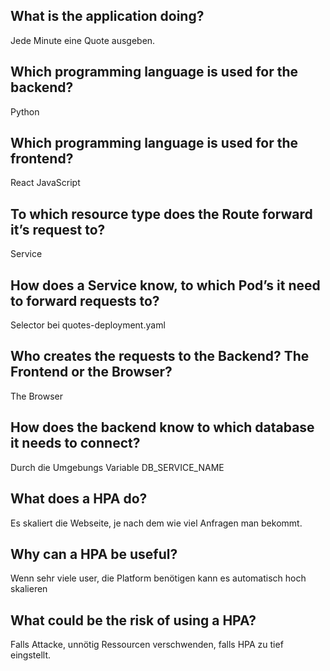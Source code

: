 ## What is the application doing?

Jede Minute eine Quote ausgeben.

## Which programming language is used for the backend?

Python

## Which programming language is used for the frontend?

React JavaScript

## To which resource type does the Route forward it’s request to?

Service

## How does a Service know, to which Pod’s it need to forward requests to?

Selector bei quotes-deployment.yaml

## Who creates the requests to the Backend? The Frontend or the Browser?

The Browser

## How does the backend know to which database it needs to connect?

Durch die Umgebungs Variable DB_SERVICE_NAME

## What does a HPA do?

Es skaliert die Webseite, je nach dem wie viel Anfragen man bekommt.

## Why can a HPA be useful?

Wenn sehr viele user, die Platform benötigen kann es automatisch hoch skalieren

## What could be the risk of using a HPA?

Falls Attacke, unnötig Ressourcen verschwenden, falls HPA zu tief eingstellt.
